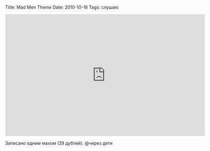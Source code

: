 Title: Mad Men Theme
Date: 2010-10-16
Tags: слушаю

<div class="text"><p><iframe title="YouTube video player" class="youtube-player" type="text/html" width="640" height="390" src="http://www.youtube.com/embed/OEj0z0maxzM" frameborder="0"></iframe></p>
<p>Записано одним махом (29 дублей). @через дети</p></div>